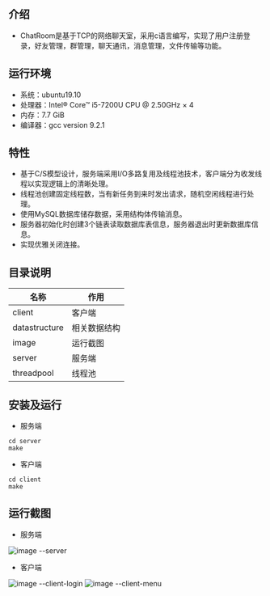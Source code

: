 ## 介绍
- ChatRoom是基于TCP的网络聊天室，采用c语言编写，实现了用户注册登录，好友管理，群管理，聊天通讯，消息管理，文件传输等功能。
## 运行环境
- 系统：ubuntu19.10
-  处理器：Intel® Core™ i5-7200U CPU @ 2.50GHz × 4
-  内存：7.7 GiB
-  编译器：gcc version 9.2.1
## 特性
- 基于C/S模型设计，服务端采用I/O多路复用及线程池技术，客户端分为收发线程以实现逻辑上的清晰处理。
- 线程池创建固定线程数，当有新任务到来时发出请求，随机空闲线程进行处理。
- 使用MySQL数据库储存数据，采用结构体传输消息。
- 服务器初始化时创建3个链表读取数据库表信息，服务器退出时更新数据库信息。
- 实现优雅关闭连接。
## 目录说明
| 名称 | 作用 |
|--|--|
| client | 客户端 |
| datastructure | 相关数据结构 |
| image | 运行截图 |
| server | 服务端 |
| threadpool | 线程池 |
## 安装及运行
- 服务端
```
cd server
make
```
- 客户端
```
cd client
make
```
## 运行截图
- 服务端

![image --server](https://raw.githubusercontent.com/yyyupeng/chatroom/master/image/server.png)
- 客户端

![image --client-login](https://raw.githubusercontent.com/yyyupeng/chatroom/master/image/login.png)
![image --client-menu](https://raw.githubusercontent.com/yyyupeng/chatroom/master/image/menu.png)
